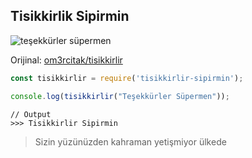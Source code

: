Tisikkirlik Sipirmin
--------------------

![teşekkürler süpermen](http://666kb.com/i/cz92z8p0tf19mezcl.jpg "Teşekkürler Süpermen")

Orijinal: [om3rcitak/tisikkirlir](https://github.com/om3rcitak/tisikkirlir)

```javascript
const tisikkirlir = require('tisikkirlir-sipirmin');

console.log(tisikkirlir("Teşekkürler Süpermen"));
```
```
// Output
>>> Tisikkirlir Sipirmin
```

> Sizin yüzünüzden kahraman yetişmiyor ülkede

